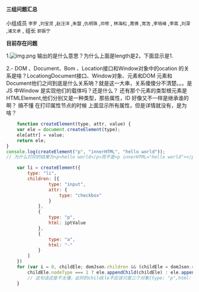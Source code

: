 #### 三组问题汇总 

小组成员 `李罗` ,`刘宝灵` ,`赵汪洋` ,`朱盟` ,`仇明珠` ,`邓修` , `林海松` ,`蒿倩` ,`常浩` ,`李培峰` ,`李嵩` ,`刘深` ,`浦文卓` , 组长 `郭振宁`

**目前存在问题**

1.![img.png](https://upload-images.jianshu.io/upload_images/18306946-7d6c11dbc011b138.png?imageMogr2/auto-orient/)
输出的是什么意思？为什么上面是length是2，下面显示是1.

2.- DOM 、Document、Bom 、Location接口和Window对象中的ocation 的关系是啥？LocationgDocument接口、Window对象、元素和DOM 元素和Document他们之间到底是什么关系呐？就是这一大串，关系傻傻分不清楚。。。是JS 中Window 是实现他们的载体吗？还是什么？ 还有那个元素的类型根元素是HTMLElement,他们分别又是一种类型，那些属性，ID 好像又不一样是继承谁的啊？ 搞不懂 在打印属性节点的时候 上面显示所有属性，但是详情就没有，是为啥？

```javascript
    function createElement(type, attr, value) {
    var ele = document.createElement(type);
    ele[attr] = value;
    return ele;
}
console.log(createElement("p", "innerHTML", "hello world"));
// 为什么打印的结果为<p>hello world</p>而不是<p innerHTML="hello world"></p>？？
```

```javascript
    var li = createElement({
        type: "li",
        children: [{
                type: "input",
                attr: {
                    type: "checkbox"
                }
            },
            {
                type: "p",
                html: iptValue
            },
            {
                type: "a",
                html: "-"
            }
        ]
    })
    for (var i = 0, childEle; domJson.children && (childEle = domJson.children[i++]);) {
        childEle.nodeType === 1 ? ele.appendChild(childEle) : ele.appendChild(createElement(childEle));
        // 这句话还是不太懂，此时的childEle不应该只是三个对象{type: "p",html: iptValue}吗？怎么判断一个对象的nodeType值？
    }
```





